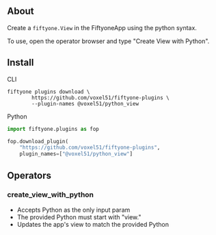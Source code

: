 ## About

Create a `fiftyone.View` in the FiftyoneApp using the python syntax.

To use, open the operator browser and type "Create View with Python".

## Install

CLI

```shell
fiftyone plugins download \
        https://github.com/voxel51/fiftyone-plugins \
        --plugin-names @voxel51/python_view
```

Python

```python
import fiftyone.plugins as fop

fop.download_plugin(
    "https://github.com/voxel51/fiftyone-plugins",
    plugin_names=["@voxel51/python_view"]
```

## Operators

### create_view_with_python

 - Accepts Python as the only input param
 - The provided Python must start with "view."
 - Updates the app's view to match the provided Python
